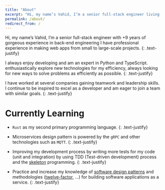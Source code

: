 ```yaml
---
title: "About"
excerpt: "Hi, my name’s Vahid, I’m a senior full-stack engineer living in Iran, Tehran"
permalink: /about/
redirect_from: /
---
```


Hi, my name’s Vahid, I’m a senior full-stack engineer with +9 years of gorgeous experience in back-end engineering I have professional experience in making web apps from small to large-scale projects.
{: .text-justify}

I always enjoy developing and am an expert in Python and TypeScript. enthusiastically explore new technologies for my efficiency, always looking for new ways to solve problems as efficiently as possible.
{: .text-justify}

I have worked at several companies gaining teamwork and leadership skills. I continue to be inspired to excel as a developer and am eager to join a team with similar goals.
{: .text-justify}

# Currently Learning

- `Rust` as my second primary programming language.
  {: .text-justify}

- Microservices design pattern is powered by the `gRPC` and other technologies such as `MQTT`.
  {: .text-justify}

- Improving my development process by writing more tests for my code (unit and integration) by using TDD (Test-driven development) process and the [skeleton](https://en.wikipedia.org/wiki/Skeleton_(computer_programming)) programming.
  {: .text-justify}

- Practice and increase my knowledge of [software design patterns](https://en.wikipedia.org/wiki/Software_design_pattern) and methodologies ([twelve-factor](https://12factor.net/), ...) for building software applications as a service.
  {: .text-justify}

